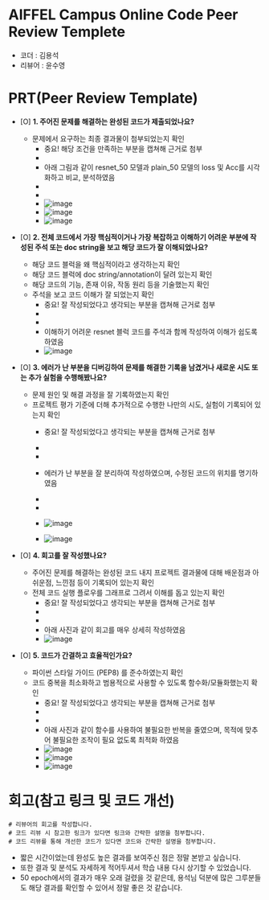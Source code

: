 # AIFFEL Campus Online Code Peer Review Templete
- 코더 : 김용석
- 리뷰어 : 윤수영


# PRT(Peer Review Template)
- [O]  **1. 주어진 문제를 해결하는 완성된 코드가 제출되었나요?**
    - 문제에서 요구하는 최종 결과물이 첨부되었는지 확인
        - 중요! 해당 조건을 만족하는 부분을 캡쳐해 근거로 첨부
        - 
        - 아래 그림과 같이 resnet_50 모델과 plain_50 모델의 loss 및 Acc를 시각화하고 비교, 분석하였음
        - 
        - 
        - ![image](https://github.com/user-attachments/assets/da6547e9-3035-4109-8b15-c049178f2d86)
        - ![image](https://github.com/user-attachments/assets/8438cbc6-7eb7-4718-b1b8-fd6267c82317)
        - ![image](https://github.com/user-attachments/assets/d6775957-631c-4439-abae-a63774e939e5)


- [O]  **2. 전체 코드에서 가장 핵심적이거나 가장 복잡하고 이해하기 어려운 부분에 작성된 
주석 또는 doc string을 보고 해당 코드가 잘 이해되었나요?**
    - 해당 코드 블럭을 왜 핵심적이라고 생각하는지 확인
    - 해당 코드 블럭에 doc string/annotation이 달려 있는지 확인
    - 해당 코드의 기능, 존재 이유, 작동 원리 등을 기술했는지 확인
    - 주석을 보고 코드 이해가 잘 되었는지 확인
        - 중요! 잘 작성되었다고 생각되는 부분을 캡쳐해 근거로 첨부
        - 
        - 
        - 이해하기 어려운 resnet 블럭 코드를 주석과 함께 작성하여 이해가 쉽도록 하였음
        - ![image](https://github.com/user-attachments/assets/a47c6325-61c7-496b-b137-ad31fa380cf4)

        
- [O]  **3. 에러가 난 부분을 디버깅하여 문제를 해결한 기록을 남겼거나
새로운 시도 또는 추가 실험을 수행해봤나요?**
    - 문제 원인 및 해결 과정을 잘 기록하였는지 확인
    - 프로젝트 평가 기준에 더해 추가적으로 수행한 나만의 시도, 
    실험이 기록되어 있는지 확인
        - 중요! 잘 작성되었다고 생각되는 부분을 캡쳐해 근거로 첨부
        - 
        - 
        - 에러가 난 부분을 잘 분리하여 작성하였으며, 수정된 코드의 위치를 명기하였음
        - 
        - 
        - ![image](https://github.com/user-attachments/assets/8e452754-f11b-4d75-b041-85641e93d565)

        - ![image](https://github.com/user-attachments/assets/35d08916-4a32-4e82-a44f-b281fd6be7be)

        
- [O]  **4. 회고를 잘 작성했나요?**
    - 주어진 문제를 해결하는 완성된 코드 내지 프로젝트 결과물에 대해
    배운점과 아쉬운점, 느낀점 등이 기록되어 있는지 확인
    - 전체 코드 실행 플로우를 그래프로 그려서 이해를 돕고 있는지 확인
        - 중요! 잘 작성되었다고 생각되는 부분을 캡쳐해 근거로 첨부
        - 
        - 
        - 아래 사진과 같이 회고를 매우 상세히 작성하였음
        - ![image](https://github.com/user-attachments/assets/73e1a169-528f-43ce-9874-0662f9611bc9)

        
- [O]  **5. 코드가 간결하고 효율적인가요?**
    - 파이썬 스타일 가이드 (PEP8) 를 준수하였는지 확인
    - 코드 중복을 최소화하고 범용적으로 사용할 수 있도록 함수화/모듈화했는지 확인
        - 중요! 잘 작성되었다고 생각되는 부분을 캡쳐해 근거로 첨부
        - 
        - 
        - 아래 사진과 같이 함수를 사용하여 불필요한 반복을 줄였으며, 목적에 맞추어 불필요한 조작이 필요 없도록 최적화 하였음
        - ![image](https://github.com/user-attachments/assets/5cedb33e-eefb-4bac-af51-4d81d41262f4)
        - ![image](https://github.com/user-attachments/assets/31b59806-027e-4a20-9b76-eabbb32db8f7)
        - ![image](https://github.com/user-attachments/assets/988c3290-55db-402f-85ee-9480098023d0)





# 회고(참고 링크 및 코드 개선)
```
# 리뷰어의 회고를 작성합니다.
# 코드 리뷰 시 참고한 링크가 있다면 링크와 간략한 설명을 첨부합니다.
# 코드 리뷰를 통해 개선한 코드가 있다면 코드와 간략한 설명을 첨부합니다.
```
- 짧은 시간이었는데 완성도 높은 결과를 보여주신 점은 정말 본받고 싶습니다.
- 또한 결과 및 분석도 자세하게 적어두셔서 학습 내용 다시 상기할 수 있었습니다.
- 50 epoch에서의 결과가 매우 오래 걸렸을 것 같은데, 용석님 덕분에 많은 그루분들도 해당 결과를 확인할 수 있어서 정말 좋은 것 같습니다.
